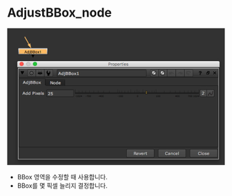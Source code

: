 # AdjustBBox\_node

![](../../.gitbook/assets/adjbbox_node.png)

* BBox 영역을 수정할 때 사용합니다.
* BBox를 몇 픽셀 늘리지 결정합니다.

